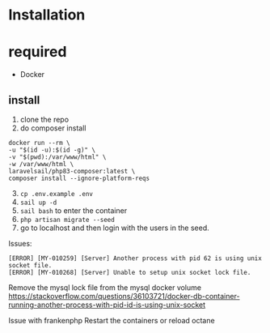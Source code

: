 # Installation

# required

- Docker

## install

1. clone the repo
2. do composer install
```
docker run --rm \
-u "$(id -u):$(id -g)" \
-v "$(pwd):/var/www/html" \
-w /var/www/html \
laravelsail/php83-composer:latest \
composer install --ignore-platform-reqs
```
3. `cp .env.example .env`
4. `sail up -d`
5. `sail bash` to enter the container
6. `php artisan migrate --seed`
7. go to localhost and then login with the users in the seed.

Issues:
```
[ERROR] [MY-010259] [Server] Another process with pid 62 is using unix socket file.
[ERROR] [MY-010268] [Server] Unable to setup unix socket lock file.
```
Remove the mysql lock file from the mysql docker volume
https://stackoverflow.com/questions/36103721/docker-db-container-running-another-process-with-pid-id-is-using-unix-socket

Issue with frankenphp
Restart the containers or reload octane